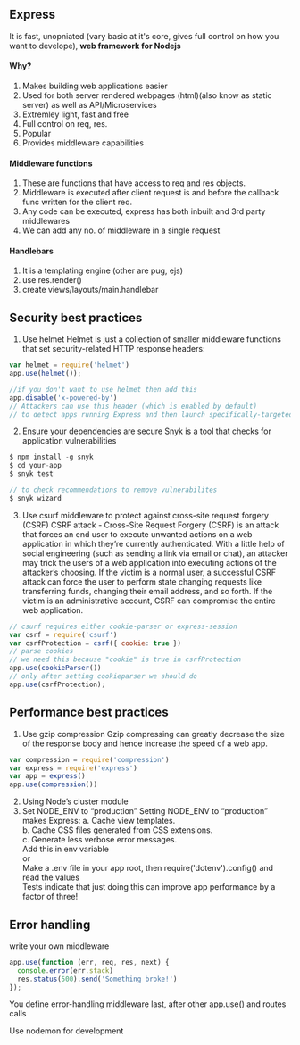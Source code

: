 ## Express
It is fast, unopniated (vary basic at it's core, gives full control on how you want to develope), **web framework for Nodejs**

#### Why?
1. Makes building web applications easier
2. Used for both server rendered webpages (html)(also know as static server) as well as API/Microservices
3. Extremley light, fast and free
4. Full control on req, res.
5. Popular
6. Provides middleware capabilities

#### Middleware functions
1. These are functions that have access to req and res objects.
2. Middleware is executed after client request is and before the callback func written for the client req.
2. Any code can be executed, express has both inbuilt and 3rd party middlewares
3. We can add any no. of middleware in a single request

#### Handlebars
1. It is a templating engine (other are pug, ejs)
2. use res.render()
3. create views/layouts/main.handlebar

## Security best practices
1. Use helmet
Helmet is just a collection of smaller middleware functions that set security-related HTTP response headers:
```javascript
var helmet = require('helmet')
app.use(helmet());

//if you don't want to use helmet then add this
app.disable('x-powered-by')
// Attackers can use this header (which is enabled by default)
// to detect apps running Express and then launch specifically-targeted attacks.
```
2. Ensure your dependencies are secure
Snyk is a tool that checks for application vulnerabilities  
```javascript
$ npm install -g snyk
$ cd your-app
$ snyk test

// to check recommendations to remove vulnerabilites
$ snyk wizard
```
3. Use csurf middleware to protect against cross-site request forgery (CSRF)
CSRF attack - Cross-Site Request Forgery (CSRF) is an attack that forces an end user to execute unwanted actions on a web application in which they’re currently authenticated. With a little help of social engineering (such as sending a link via email or chat), an attacker may trick the users of a web application into executing actions of the attacker’s choosing. If the victim is a normal user, a successful CSRF attack can force the user to perform state changing requests like transferring funds, changing their email address, and so forth. If the victim is an administrative account, CSRF can compromise the entire web application.  
```javascript
// csurf requires either cookie-parser or express-session
var csrf = require('csurf')
var csrfProtection = csrf({ cookie: true })
// parse cookies
// we need this because "cookie" is true in csrfProtection
app.use(cookieParser())
// only after setting cookieparser we should do
app.use(csrfProtection);
```

## Performance best practices
1. Use gzip compression
Gzip compressing can greatly decrease the size of the response body and hence increase the speed of a web app.
```javascript
var compression = require('compression')
var express = require('express')
var app = express()
app.use(compression())
```
2. Using Node’s cluster module
3. Set NODE_ENV to “production”
Setting NODE_ENV to “production” makes Express:
a. Cache view templates.  
b. Cache CSS files generated from CSS extensions.  
c. Generate less verbose error messages.  
Add this in env variable  
or  
Make a .env file in your app root, then require('dotenv').config() and read the values  
Tests indicate that just doing this can improve app performance by a factor of three!

## Error handling
write your own middleware
```javascript
app.use(function (err, req, res, next) {
  console.error(err.stack)
  res.status(500).send('Something broke!')
});
```
You define error-handling middleware last, after other app.use() and routes calls  

Use nodemon for development

